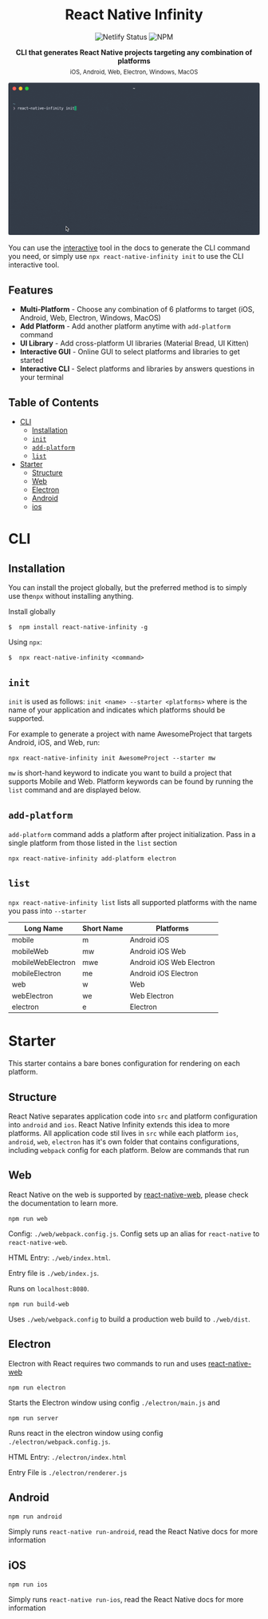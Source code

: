 <h1 align="center">React Native Infinity</h1>


<p align="center">
<img src="https://api.netlify.com/api/v1/badges/671f47a2-1863-4a7e-aaea-d07e8907d816/deploy-status" alt="Netlify Status" />
<img src="https://img.shields.io/npm/v/react-native-infinity" alt="NPM" />
 </p>     

<p align="center">
<b>CLI that generates React Native projects targeting any combination of platforms</b><br>
<sub>iOS, Android, Web, Electron, Windows, MacOS</sub>
</p>

<p align="center">

<img src="https://raw.githubusercontent.com/codypearce/react-native-infinity/master/media/init-final.gif" alt="Init Command" width="750">
</p>



You can use the [interactive](https://www.reactnativeinfinity.com/) tool in the docs to generate the CLI command you need, or simply use `npx react-native-infinity init` to use the CLI interactive tool.

## Features
* __Multi-Platform__ - Choose any combination of 6 platforms to target (iOS, Android, Web, Electron, Windows, MacOS)
* __Add Platform__ - Add another platform anytime with `add-platform` command
* __UI Library__ - Add cross-platform UI libraries (Material Bread, UI Kitten)
* __Interactive GUI__ - Online GUI to select platforms and libraries to get started
* __Interactive CLI__ - Select platforms and libraries by answers questions in your terminal


## Table of Contents

- [CLI](#cli)
  - [Installation](#installation)
  - [`init`](#init)
  - [`add-platform`](#add-platform)
  - [`list`](#list)
- [Starter](#starter)
  - [Structure](#structure)
  - [Web](#web)
  - [Electron](#electron)
  - [Android](#android)
  - [ios](#ios)
      


# CLI

## Installation 

You can install the project globally, but the preferred method is to simply use the`npx` without installing anything.

Install globally
```
$  npm install react-native-infinity -g
```

Using `npx`: 
```
$  npx react-native-infinity <command>
```

## `init`

`init` is used as follows: `init <name> --starter <platforms>` where <name> is the name of your application and <platforms> indicates which platforms should be supported.

For example to generate a project with name AwesomeProject that targets Android, iOS, and Web, run:

```
npx react-native-infinity init AwesomeProject --starter mw
```
`mw` is short-hand keyword to indicate you want to build a project that supports Mobile and Web. Platform keywords can be found by running the `list` command and are displayed below.

## `add-platform`

`add-platform` command adds a platform after project initialization. Pass in a single platform from those listed in the `list` section
```
npx react-native-infinity add-platform electron
```

## `list`

`npx react-native-infinity list` lists all supported platforms with the name you pass into `--starter`

| Long Name         | Short Name | Platforms                |
|-------------------|------------|--------------------------|
| mobile            | m          | Android iOS              |
| mobileWeb         | mw         | Android iOS Web          |
| mobileWebElectron | mwe        | Android iOS Web Electron |
| mobileElectron    | me         | Android iOS Electron     |
| web               | w          | Web                      |
| webElectron       | we         | Web Electron             |
| electron          | e          | Electron                 |


# Starter
This starter contains a bare bones configuration for rendering on each platform.

## Structure
React Native separates application code into `src` and platform configuration into `android` and `ios`. React Native Infinity extends this idea to more platforms. All application code stil lives in `src` while each platform `ios`, `android`, `web`, `electron` has it's own folder that contains configurations, including `webpack` config for each platform. Below are commands that run

## Web
React Native on the web is supported by [react-native-web](https://github.com/necolas/react-native-web), please check the documentation to learn more.

```
npm run web
```

Config: `./web/webpack.config.js`. Config sets up an alias for `react-native` to `react-native-web`.

HTML Entry: `./web/index.html`. 

Entry file is `./web/index.js`.

Runs on `localhost:8080`.



```
npm run build-web
```
Uses `./web/webpack.config` to build a production web build to `./web/dist`.

## Electron
Electron with React requires two commands to run and uses [react-native-web](https://github.com/necolas/react-native-web)

```
npm run electron
``` 
Starts the Electron window using config `./electron/main.js` and 

```
npm run server
``` 
Runs react in the electron window using config `./electron/webpack.config.js`.

HTML Entry: `./electron/index.html`

Entry File is `./electron/renderer.js`


## Android
```
npm run android
```
Simply runs `react-native run-android`, read the React Native docs for more information

## iOS
```
npm run ios
```
Simply runs `react-native run-ios`, read the React Native docs for more information



